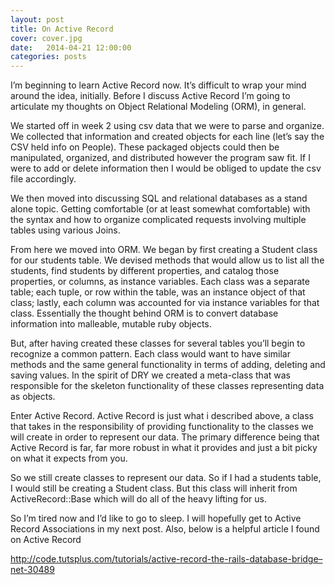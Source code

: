 ```yaml
---
layout: post
title: On Active Record
cover: cover.jpg
date:   2014-04-21 12:00:00
categories: posts
---
```


I’m beginning to learn Active Record now. It’s difficult to wrap your mind around the idea, initially. Before I discuss Active Record I’m going to articulate my thoughts on Object Relational Modeling (ORM), in general.

We started off in week 2 using csv data that we were to parse and organize. We collected that information and created objects for each line (let’s say the CSV held info on People). These packaged objects could then be manipulated, organized, and distributed however the program saw fit. If I were to add or delete information then I would be obliged to update the csv file accordingly.

We then moved into discussing SQL and relational databases as a stand alone topic. Getting comfortable (or at least somewhat comfortable) with the syntax and how to organize complicated requests involving multiple tables using various Joins.

From here we moved into ORM. We began by first creating a Student class for our students table. We devised methods that would allow us to list all the students, find students by different properties, and catalog those properties, or columns, as instance variables. Each class was a separate table; each tuple, or row within the table, was an instance object of that class; lastly, each column was accounted for via instance variables for that class. Essentially the thought behind ORM is to convert database information into malleable, mutable ruby objects.

But, after having created these classes for several tables you’ll begin to recognize a common pattern. Each class would want to have similar methods and the same general functionality in terms of adding, deleting and saving values. In the spirit of DRY we created a meta-class that was responsible for the skeleton functionality of these classes representing data as objects.

Enter Active Record. Active Record is just what i described above, a class that takes in the responsibility of providing functionality to the classes we will create in order to represent our data. The primary difference being that Active Record is far, far more robust in what it provides and just a bit picky on what it expects from you.

So we still create classes to represent our data. So if I had a students table, I would still be creating a Student class. But this class will inherit from ActiveRecord::Base which will do all of the heavy lifting for us.

So I’m tired now and I’d like to go to sleep. I will hopefully get to Active Record Associations in my next post. Also, below is a helpful article I found on Active Record

http://code.tutsplus.com/tutorials/active-record-the-rails-database-bridge–net-30489